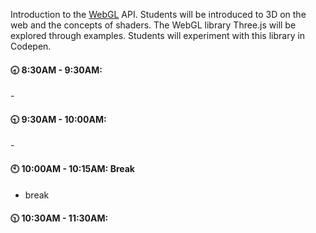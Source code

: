
Introduction to the [WebGL][1] API. Students will be introduced to 3D on the web and the concepts of shaders. The WebGL library Three.js will be explored through examples. Students will experiment with this library in Codepen. 


#### :clock830: 8:30AM - 9:30AM: 

\- 

#### :clock930: 9:30AM - 10:00AM: 

\- 

#### :clock10: 10:00AM - 10:15AM: Break

- break

#### :clock1030: 10:30AM - 11:30AM: 

[1]:	https://www.khronos.org/webgl/